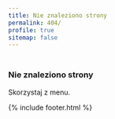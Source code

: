 ```yaml
---
title: Nie znaleziono strony
permalink: 404/
profile: true
sitemap: false
---
```


<div class="service">
<h3><i class="fa fa-question fa-3x"></i> <br />Nie znaleziono strony</h3>
<p>Skorzystaj z menu.</p>
</div>


{% include footer.html %}
